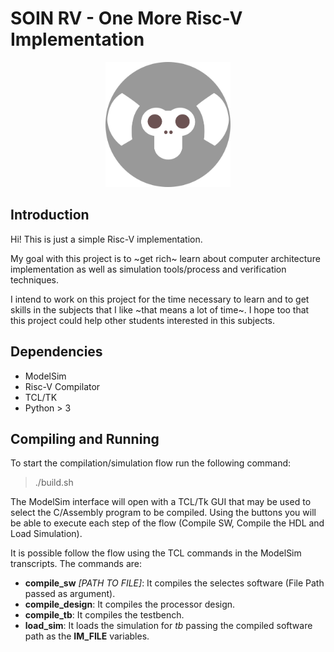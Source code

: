 SOIN RV - One More Risc-V Implementation
======

<p align="center">
    <img width="200" height="200" src="resources/logo/soin_logo_bg_2700X2700.png">
</p>

<h2>Introduction</h2>

Hi! This is just a simple Risc-V implementation.

My goal with this project is to ~get rich~ learn about computer architecture implementation as well as simulation tools/process and verification techniques.

I intend to work on this project for the time necessary to learn and to get skills in the subjects that I like ~that means a lot of time~. I hope too that this project could help other students interested in this subjects.

<h2>Dependencies</h2>

* ModelSim
* Risc-V Compilator
* TCL/TK
* Python > 3

<h2>Compiling and Running</h2>

To start the compilation/simulation flow run the following command: 
 > ./build.sh

The ModelSim interface will open with a TCL/Tk GUI that may be used to select the C/Assembly program to be compiled. Using the buttons you will be able to execute each step of the flow (Compile SW, Compile the HDL and Load Simulation).

It is possible follow the flow using the TCL commands in the ModelSim transcripts. The commands are:

* **compile_sw** *[PATH TO FILE]*: It compiles the selectes software (File Path passed as argument).
* **compile_design**: It compiles the processor design.
* **compile_tb**: It compiles the testbench.
* **load_sim**: It loads the simulation for *tb* passing the compiled software path as the **IM_FILE** variables.